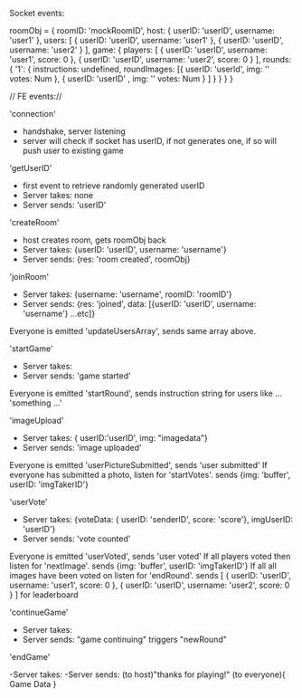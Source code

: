 Socket events:

roomObj = {
roomID: 'mockRoomID',
host: { userID: 'userID', username: 'user1' },
users: [ { userID: 'userID', username: 'user1' }, { userID: 'userID', username: 'user2' } ],
game: {
players: [ { userID: 'userID', username: 'user1', score: 0 }, { userID: 'userID', username: 'user2', score: 0 } ],
rounds: {
'1': {
instructions: undefined,
roundImages: [{
userID: 'userId',
img: ''
votes: Num
},
{
userID: 'userID' ,
img: ''
votes: Num
} ]
}
} } }

// FE events://

'connection'

- handshake, server listening
- server will check if socket has userID, if not generates one, if so will push user to existing game

'getUserID'

- first event to retrieve randomly generated userID
- Server takes: none
- Server sends: 'userID'

'createRoom'

- host creates room, gets roomObj back
- Server takes: {userID: 'userID', username: 'username'}
- Server sends: {res: 'room created', roomObj}

'joinRoom'

- Server takes: {username: 'username', roomID: 'roomID'}
- Server sends: {res: 'joined', data: [{userID: 'userID', username: 'username'} ...etc]}

Everyone is emitted 'updateUsersArray', sends same array above.

'startGame'

- Server takes:
- Server sends: 'game started'

Everyone is emitted 'startRound', sends instruction string for users like ... 'something ...'

'imageUpload'

- Server takes: { userID:'userID', img: "imagedata"}
- Server sends: 'image uploaded'

Everyone is emitted 'userPictureSubmitted', sends 'user submitted'
If everyone has submitted a photo, listen for 'startVotes'. sends {img: 'buffer', userID: 'imgTakerID'}

'userVote'

- Server takes: {voteData: { userID: 'senderID', score: 'score'}, imgUserID: 'userID'}
- Server sends: 'vote counted'

Everyone is emitted 'userVoted', sends 'user voted'
If all players voted then listen for 'nextImage'. sends {img: 'buffer', userID: 'imgTakerID'}
If all all images have been voted on listen for 'endRound'. sends [ { userID: 'userID', username: 'user1', score: 0 }, { userID: 'userID', username: 'user2', score: 0 } ] for leaderboard

'continueGame'

- Server takes:
- Server sends: "game continuing" triggers "newRound"

'endGame'

-Server takes:
-Server sends: (to host)"thanks for playing!" (to everyone){ Game Data }
